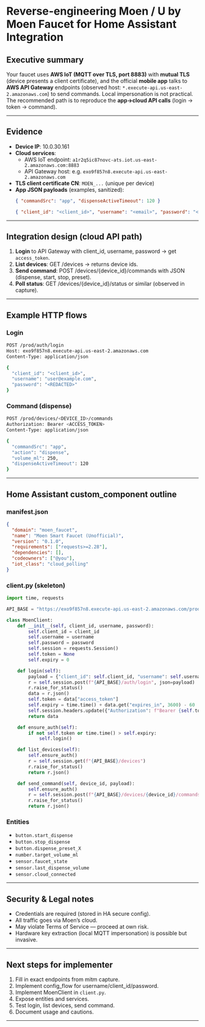 # Reverse-engineering Moen / U by Moen Faucet for Home Assistant Integration

## Executive summary
Your faucet uses **AWS IoT (MQTT over TLS, port 8883)** with **mutual TLS** (device presents a client certificate), and the official **mobile app** talks to **AWS API Gateway** endpoints (observed host: `*.execute-api.us-east-2.amazonaws.com`) to send commands.
Local impersonation is not practical. The recommended path is to reproduce the **app→cloud API calls** (login → token → command).

---

## Evidence
- **Device IP**: 10.0.30.161
- **Cloud services**:
  - AWS IoT endpoint: `a1r2q5ic87novc-ats.iot.us-east-2.amazonaws.com:8883`
  - API Gateway host: e.g. `exo9f857n8.execute-api.us-east-2.amazonaws.com`
- **TLS client certificate CN**: `MOEN_...` (unique per device)
- **App JSON payloads** (examples, sanitized):
  ```json
  { "commandSrc": "app", "dispenseActiveTimeout": 120 }
  ```
  ```json
  { "client_id": "<client_id>", "username": "<email>", "password": "<password>" }
  ```

---

## Integration design (cloud API path)
1. **Login** to API Gateway with client_id, username, password → get `access_token`.
2. **List devices**: GET /devices → returns device ids.
3. **Send command**: POST /devices/{device_id}/commands with JSON (dispense, start, stop, preset).
4. **Poll status**: GET /devices/{device_id}/status or similar (observed in capture).

---

## Example HTTP flows

### Login
```bash
POST /prod/auth/login
Host: exo9f857n8.execute-api.us-east-2.amazonaws.com
Content-Type: application/json

{
  "client_id": "<client_id>",
  "username": "user@example.com",
  "password": "<REDACTED>"
}
```

### Command (dispense)
```bash
POST /prod/devices/<DEVICE_ID>/commands
Authorization: Bearer <ACCESS_TOKEN>
Content-Type: application/json

{
  "commandSrc": "app",
  "action": "dispense",
  "volume_ml": 250,
  "dispenseActiveTimeout": 120
}
```

---

## Home Assistant custom_component outline

### manifest.json
```json
{
  "domain": "moen_faucet",
  "name": "Moen Smart Faucet (Unofficial)",
  "version": "0.1.0",
  "requirements": ["requests>=2.28"],
  "dependencies": [],
  "codeowners": ["@you"],
  "iot_class": "cloud_polling"
}
```

### client.py (skeleton)
```python
import time, requests

API_BASE = "https://exo9f857n8.execute-api.us-east-2.amazonaws.com/prod"

class MoenClient:
    def __init__(self, client_id, username, password):
        self.client_id = client_id
        self.username = username
        self.password = password
        self.session = requests.Session()
        self.token = None
        self.expiry = 0

    def login(self):
        payload = {"client_id": self.client_id, "username": self.username, "password": self.password}
        r = self.session.post(f"{API_BASE}/auth/login", json=payload)
        r.raise_for_status()
        data = r.json()
        self.token = data["access_token"]
        self.expiry = time.time() + data.get("expires_in", 3600) - 60
        self.session.headers.update({"Authorization": f"Bearer {self.token}"})
        return data

    def ensure_auth(self):
        if not self.token or time.time() > self.expiry:
            self.login()

    def list_devices(self):
        self.ensure_auth()
        r = self.session.get(f"{API_BASE}/devices")
        r.raise_for_status()
        return r.json()

    def send_command(self, device_id, payload):
        self.ensure_auth()
        r = self.session.post(f"{API_BASE}/devices/{device_id}/commands", json=payload)
        r.raise_for_status()
        return r.json()
```

### Entities
- `button.start_dispense`
- `button.stop_dispense`
- `button.dispense_preset_X`
- `number.target_volume_ml`
- `sensor.faucet_state`
- `sensor.last_dispense_volume`
- `sensor.cloud_connected`

---

## Security & Legal notes
- Credentials are required (stored in HA secure config).
- All traffic goes via Moen’s cloud.
- May violate Terms of Service — proceed at own risk.
- Hardware key extraction (local MQTT impersonation) is possible but invasive.

---

## Next steps for implementer
1. Fill in exact endpoints from mitm capture.
2. Implement config_flow for username/client_id/password.
3. Implement MoenClient in `client.py`.
4. Expose entities and services.
5. Test login, list devices, send command.
6. Document usage and cautions.

---
